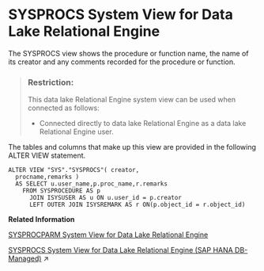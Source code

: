 <!-- loio569e62fd205049ecb6f35968ae512de8 -->

# SYSPROCS System View for Data Lake Relational Engine

The SYSPROCS view shows the procedure or function name, the name of its creator and any comments recorded for the procedure or function.



> ### Restriction:  
> This data lake Relational Engine system view can be used when connected as follows:
> 
> -   Connected directly to data lake Relational Engine as a data lake Relational Engine user.



The tables and columns that make up this view are provided in the following ALTER VIEW statement.

```
ALTER VIEW "SYS"."SYSPROCS"( creator,
  procname,remarks ) 
  AS SELECT u.user_name,p.proc_name,r.remarks
    FROM SYSPROCEDURE AS p
      JOIN ISYSUSER AS u ON u.user_id = p.creator
      LEFT OUTER JOIN ISYSREMARK AS r ON(p.object_id = r.object_id)
```

**Related Information**  


[SYSPROCPARM System View for Data Lake Relational Engine](sysprocparm-system-view-for-data-lake-relational-engine-3be9842.md "Each row in the SYSPROCPARM system view describes one parameter, result set column, or return value of a procedure or function in the database. The underlying system table for this view is ISYSPROCPARM.")

[SYSPROCS System View for Data Lake Relational Engine (SAP HANA DB-Managed)](https://help.sap.com/viewer/a898e08b84f21015969fa437e89860c8/2023_1_QRC/en-US/14c3138ca7ac4e70a0bb3babb3165b28.html "The SYSPROCS view shows the procedure or function name, the name of its creator and any comments recorded for the procedure or function.") :arrow_upper_right:

